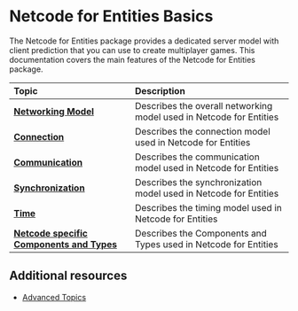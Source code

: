 # Netcode for Entities Basics
 
The Netcode for Entities package provides a dedicated server model with client prediction that you can use to create multiplayer games. This documentation covers the main features of the Netcode for Entities package.

| **Topic**             | **Description**         |
| :-------------------- | :----------------------- |
| **[Networking Model](client-server-worlds.md)** | Describes the overall networking model used in Netcode for Entities |
| **[Connection](network-connection.md)** | Describes the connection model used in Netcode for Entities |
| **[Communication](rpcs.md)** | Describes the communication model used in Netcode for Entities |
| **[Synchronization](synchronization.md)** | Describes the synchronization model used in Netcode for Entities |
| **[Time](time-synchronization.md)** | Describes the timing model used in Netcode for Entities |
| **[Netcode specific Components and Types](entities-list.md)** | Describes the Components and Types used in Netcode for Entities |

 
## Additional resources
- [Advanced Topics](advanced.md)
